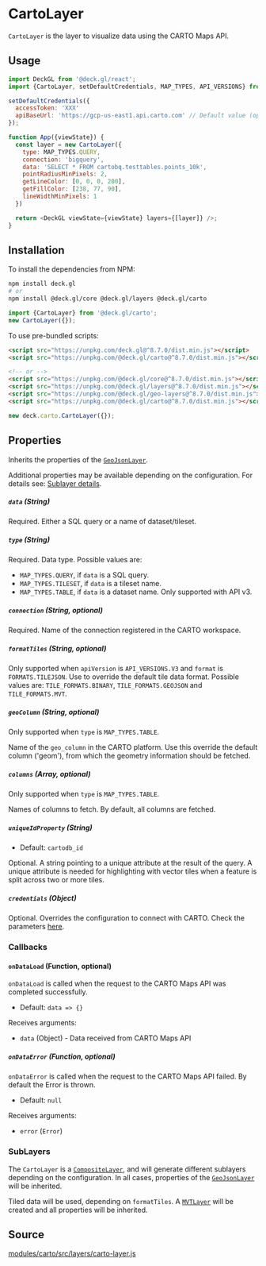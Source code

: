 # CartoLayer

`CartoLayer` is the layer to visualize data using the CARTO Maps API.

## Usage

```js
import DeckGL from '@deck.gl/react';
import {CartoLayer, setDefaultCredentials, MAP_TYPES, API_VERSIONS} from '@deck.gl/carto';

setDefaultCredentials({
  accessToken: 'XXX'
  apiBaseUrl: 'https://gcp-us-east1.api.carto.com' // Default value (optional)
});

function App({viewState}) {
  const layer = new CartoLayer({
    type: MAP_TYPES.QUERY,
    connection: 'bigquery',
    data: 'SELECT * FROM cartobq.testtables.points_10k',
    pointRadiusMinPixels: 2,
    getLineColor: [0, 0, 0, 200],
    getFillColor: [238, 77, 90],
    lineWidthMinPixels: 1
  })

  return <DeckGL viewState={viewState} layers={[layer]} />;
}
```

## Installation

To install the dependencies from NPM:

```bash
npm install deck.gl
# or
npm install @deck.gl/core @deck.gl/layers @deck.gl/carto
```

```js
import {CartoLayer} from '@deck.gl/carto';
new CartoLayer({});
```

To use pre-bundled scripts:

```html
<script src="https://unpkg.com/deck.gl@^8.7.0/dist.min.js"></script>
<script src="https://unpkg.com/@deck.gl/carto@^8.7.0/dist.min.js"></script>

<!-- or -->
<script src="https://unpkg.com/@deck.gl/core@^8.7.0/dist.min.js"></script>
<script src="https://unpkg.com/@deck.gl/layers@^8.7.0/dist.min.js"></script>
<script src="https://unpkg.com/@deck.gl/geo-layers@^8.7.0/dist.min.js"></script>
<script src="https://unpkg.com/@deck.gl/carto@^8.7.0/dist.min.js"></script>
```

```js
new deck.carto.CartoLayer({});
```

## Properties

Inherits the properties of the [`GeoJsonLayer`](/docs/api-reference/layers/geojson-layer.md).

Additional properties may be available depending on the configuration. For details see: [Sublayer details](/docs/api-reference/carto/carto-layer#sublayer-details).

##### `data` (String)

Required. Either a SQL query or a name of dataset/tileset.

##### `type` (String)

Required. Data type. Possible values are:

- `MAP_TYPES.QUERY`, if `data` is a SQL query.
- `MAP_TYPES.TILESET`, if `data` is a tileset name.
- `MAP_TYPES.TABLE`, if `data` is a dataset name. Only supported with API v3.

##### `connection` (String, optional)

Required. Name of the connection registered in the CARTO workspace.

##### `formatTiles` (String, optional)

Only supported when `apiVersion` is `API_VERSIONS.V3` and `format` is `FORMATS.TILEJSON`. Use to override the default tile data format. Possible values are: `TILE_FORMATS.BINARY`, `TILE_FORMATS.GEOJSON` and `TILE_FORMATS.MVT`.

##### `geoColumn` (String, optional)

Only supported when `type` is `MAP_TYPES.TABLE`.

Name of the `geo_column` in the CARTO platform. Use this override the default column ('geom'), from which the geometry information should be fetched.

##### `columns` (Array, optional)

Only supported when `type` is `MAP_TYPES.TABLE`.

Names of columns to fetch. By default, all columns are fetched.

##### `uniqueIdProperty` (String)

- Default: `cartodb_id`

Optional. A string pointing to a unique attribute at the result of the query. A unique attribute is needed for highlighting with vector tiles when a feature is split across two or more tiles.

##### `credentials` (Object)

Optional. Overrides the configuration to connect with CARTO. Check the parameters [here](overview#carto-credentials).

### Callbacks

#### `onDataLoad` (Function, optional)

`onDataLoad` is called when the request to the CARTO Maps API was completed successfully.

- Default: `data => {}`

Receives arguments:

- `data` (Object) - Data received from CARTO Maps API

##### `onDataError` (Function, optional)

`onDataError` is called when the request to the CARTO Maps API failed. By default the Error is thrown.

- Default: `null`

Receives arguments:

- `error` (`Error`)

### SubLayers

The `CartoLayer` is a [`CompositeLayer`](/docs/api-reference/core/composite-layer.md), and will generate different sublayers depending on the configuration. In all cases, properties of the [`GeoJsonLayer`](/docs/api-reference/layers/geojson-layer.md) will be inherited.

Tiled data will be used, depending on `formatTiles`. A [`MVTLayer`](/docs/api-reference/geo-layers/mvt-layer.md) will be created and all properties will be inherited.

## Source

[modules/carto/src/layers/carto-layer.js](https://github.com/visgl/deck.gl/tree/master/modules/carto/src/layers/carto-layer.js)
